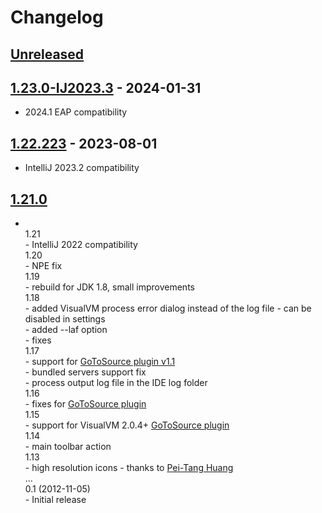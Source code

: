 # Changelog

## [Unreleased]

## [1.23.0-IJ2023.3] - 2024-01-31
- 2024.1 EAP compatibility

## [1.22.223] - 2023-08-01
- IntelliJ 2023.2 compatibility

## [1.21.0]
- <br>1.21
    <br>- IntelliJ 2022 compatibility
    <br>1.20
    <br>- NPE fix
    <br>1.19
    <br>- rebuild for JDK 1.8, small improvements
    <br>1.18
    <br>- added VisualVM process error dialog instead of the log file - can be disabled in settings
    <br>- added --laf option
    <br>- fixes
    <br>1.17
    <br>- support for <a href="https://visualvm.github.io/sourcessupport.html">GoToSource plugin v1.1</a>
    <br>- bundled servers support fix
    <br>- process output log file in the IDE log folder
    <br>1.16
    <br>- fixes for <a href="https://visualvm.github.io/sourcessupport.html">GoToSource plugin</a>
    <br>1.15
    <br>- support for VisualVM 2.0.4+ <a href="https://visualvm.github.io/sourcessupport.html">GoToSource plugin</a>
    <br>1.14
    <br>- main toolbar action
    <br>1.13
    <br>- high resolution icons - thanks to <a href="https://github.com/tan9">Pei-Tang Huang</a>
    <br>...
    <br>0.1 (2012-11-05)
    <br>- Initial release

[Unreleased]: https://github.com/krasa/VisualVMLauncher/compare/v1.23.0-IJ2023.3...HEAD

[1.23.0-IJ2023.3]: https://github.com/krasa/VisualVMLauncher/compare/v1.22.223...v1.23.0-IJ2023.3
[1.22.223]: https://github.com/krasa/VisualVMLauncher/compare/v1.21.0...v1.22.223
[1.21.0]: https://github.com/krasa/VisualVMLauncher/commits/v1.21.0
